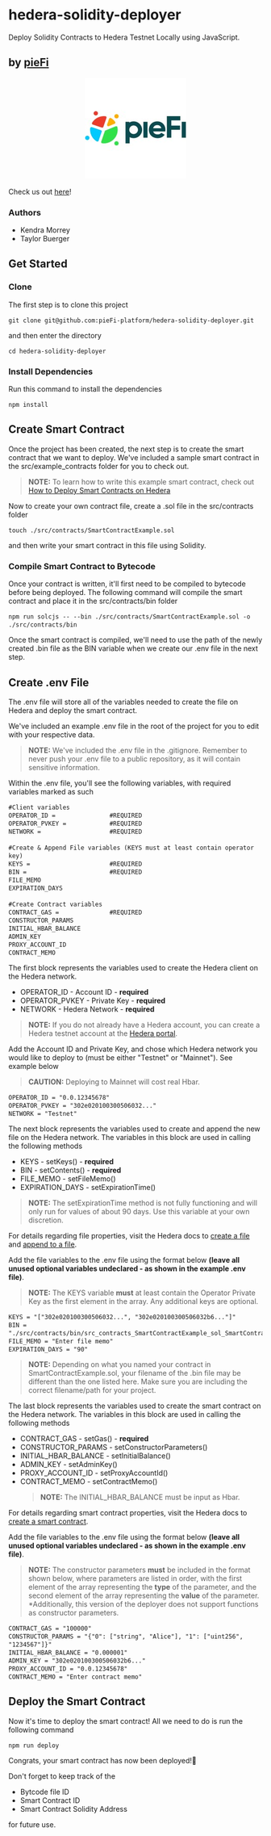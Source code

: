 # hedera-solidity-deployer

Deploy Solidity Contracts to Hedera Testnet Locally using JavaScript.

## by [pieFi](https://piefi.io/)

<p align="center">
     <img src="./logo.jpeg" width="200" />
</p>

Check us out [here](https://piefi.io/)!

### Authors

-   Kendra Morrey
-   Taylor Buerger

## Get Started

### Clone

The first step is to clone this project

```
git clone git@github.com:pieFi-platform/hedera-solidity-deployer.git
```

and then enter the directory

```
cd hedera-solidity-deployer
```

### Install Dependencies

Run this command to install the dependencies

```
npm install
```

## Create Smart Contract

Once the project has been created, the next step is to create the smart contract that we want to deploy. We've included a sample smart contract in the src/example_contracts folder for you to check out.

> **NOTE:** To learn how to write this example smart contract, check out [How to Deploy Smart Contracts on Hedera](https://hedera.com/blog/how-to-deploy-smart-contracts-on-hedera-part-1-a-simple-getter-and-setter-contract)

Now to create your own contract file, create a .sol file in the src/contracts folder

```
touch ./src/contracts/SmartContractExample.sol
```

and then write your smart contract in this file using Solidity.

### Compile Smart Contract to Bytecode

Once your contract is written, it'll first need to be compiled to bytecode before being deployed. The following command will compile the smart contract and place it in the src/contracts/bin folder

```
npm run solcjs -- --bin ./src/contracts/SmartContractExample.sol -o ./src/contracts/bin
```

Once the smart contract is compiled, we'll need to use the path of the newly created .bin file as the BIN variable when we create our .env file in the next step.

## Create .env File

The .env file will store all of the variables needed to create the file on Hedera and deploy the smart contract.

We've included an example .env file in the root of the project for you to edit with your respective data.

> **NOTE:** We've included the .env file in the .gitignore. Remember to never push your .env file to a public repository, as it will contain sensitive information.

Within the .env file, you'll see the following variables, with required variables marked as such

```
#Client variables
OPERATOR_ID =               #REQUIRED
OPERATOR_PVKEY =            #REQUIRED
NETWORK =                   #REQUIRED

#Create & Append File variables (KEYS must at least contain operator key)
KEYS =                      #REQUIRED
BIN =                       #REQUIRED
FILE_MEMO
EXPIRATION_DAYS

#Create Contract variables
CONTRACT_GAS =              #REQUIRED
CONSTRUCTOR_PARAMS
INITIAL_HBAR_BALANCE
ADMIN_KEY
PROXY_ACCOUNT_ID
CONTRACT_MEMO
```

The first block represents the variables used to create the Hedera client on the Hedera network.

-   OPERATOR_ID - Account ID - **required**
-   OPERATOR_PVKEY - Private Key - **required**
-   NETWORK - Hedera Network - **required**

> **NOTE:** If you do not already have a Hedera account, you can create a Hedera testnet account at the [Hedera portal](https://portal.hedera.com/register).

Add the Account ID and Private Key, and chose which Hedera network you would like to deploy to (must be either "Testnet" or "Mainnet"). See example below

> **CAUTION:** Deploying to Mainnet will cost real Hbar.

```
OPERATOR_ID = "0.0.12345678"
OPERATOR_PVKEY = "302e020100300506032..."
NETWORK = "Testnet"
```

The next block represents the variables used to create and append the new file on the Hedera network. The variables in this block are used in calling the following methods

-   KEYS - setKeys() - **required**
-   BIN - setContents() - **required**
-   FILE_MEMO - setFileMemo()
-   EXPIRATION_DAYS - setExpirationTime()

> **NOTE:** The setExpirationTime method is not fully functioning and will only run for values of about 90 days. Use this variable at your own discretion.

For details regarding file properties, visit the Hedera docs to [create a file](https://docs.hedera.com/guides/docs/sdks/file-storage/create-a-file) and [append to a file](https://docs.hedera.com/guides/docs/sdks/file-storage/append-to-a-file).

Add the file variables to the .env file using the format below **(leave all unused optional variables undeclared - as shown in the example .env file)**.

> **NOTE:** The KEYS variable **must** at least contain the Operator Private Key as the first element in the array. Any additional keys are optional.

```
KEYS = "["302e020100300506032...", "302e020100300506032b6..."]"
BIN = "./src/contracts/bin/src_contracts_SmartContractExample_sol_SmartContractExample.bin"
FILE_MEMO = "Enter file memo"
EXPIRATION_DAYS = "90"
```

> **NOTE:** Depending on what you named your contract in SmartContractExample.sol, your filename of the .bin file may be different than the one listed here. Make sure you are including the correct filename/path for your project.

The last block represents the variables used to create the smart contract on the Hedera network. The variables in this block are used in calling the following methods

-   CONTRACT_GAS - setGas() - **required**
-   CONSTRUCTOR_PARAMS - setConstructorParameters()
-   INITIAL_HBAR_BALANCE - setInitialBalance()
-   ADMIN_KEY - setAdminKey()
-   PROXY_ACCOUNT_ID - setProxyAccountId()
-   CONTRACT_MEMO - setContractMemo()
    > **NOTE:** The INITIAL_HBAR_BALANCE must be input as Hbar.

For details regarding smart contract properties, visit the Hedera docs to [create a smart contract](https://docs.hedera.com/guides/docs/sdks/smart-contracts/create-a-smart-contract).

Add the file variables to the .env file using the format below **(leave all unused optional variables undeclared - as shown in the example .env file)**.

> **NOTE:** The constructor parameters **must** be included in the format shown below, where parameters are listed in order, with the first element of the array representing the **type** of the parameter, and the second element of the array representing the **value** of the parameter.
> \*Additionally, this version of the deployer does not support functions as constructor parameters.

```
CONTRACT_GAS = "100000"
CONSTRUCTOR_PARAMS = "{"0": ["string", "Alice"], "1": ["uint256", "1234567"]}"
INITIAL_HBAR_BALANCE = "0.000001"
ADMIN_KEY = "302e020100300506032b6..."
PROXY_ACCOUNT_ID = "0.0.12345678"
CONTRACT_MEMO = "Enter contract memo"
```

## Deploy the Smart Contract

Now it's time to deploy the smart contract! All we need to do is run the following command

```
npm run deploy
```

Congrats, your smart contract has now been deployed!🎉

Don't forget to keep track of the

-   Bytcode file ID
-   Smart Contract ID
-   Smart Contract Solidity Address

for future use.
